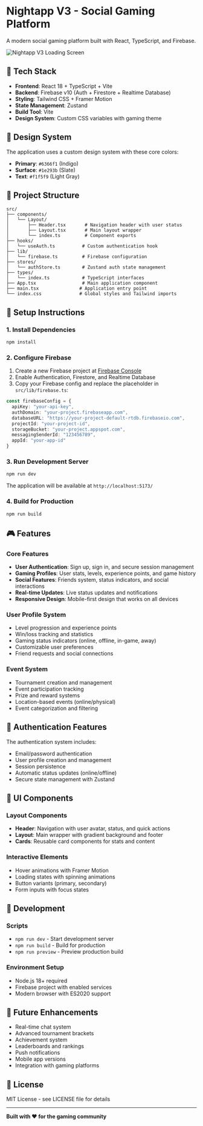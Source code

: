 # Nightapp V3 - Social Gaming Platform

A modern social gaming platform built with React, TypeScript, and Firebase.

![Nightapp V3 Loading Screen](https://github.com/user-attachments/assets/1d5934bf-a937-41a2-80d6-af572bed17f9)

## 🚀 Tech Stack

- **Frontend**: React 18 + TypeScript + Vite
- **Backend**: Firebase v10 (Auth + Firestore + Realtime Database)
- **Styling**: Tailwind CSS + Framer Motion
- **State Management**: Zustand
- **Build Tool**: Vite
- **Design System**: Custom CSS variables with gaming theme

## 🎨 Design System

The application uses a custom design system with these core colors:
- **Primary**: `#6366f1` (Indigo)
- **Surface**: `#1e293b` (Slate)
- **Text**: `#f1f5f9` (Light Gray)

## 📁 Project Structure

```
src/
├── components/
│   └── Layout/
│       ├── Header.tsx       # Navigation header with user status
│       ├── Layout.tsx       # Main layout wrapper
│       └── index.ts         # Component exports
├── hooks/
│   └── useAuth.ts          # Custom authentication hook
├── lib/
│   └── firebase.ts         # Firebase configuration
├── stores/
│   └── authStore.ts        # Zustand auth state management
├── types/
│   └── index.ts            # TypeScript interfaces
├── App.tsx                 # Main application component
├── main.tsx               # Application entry point
└── index.css              # Global styles and Tailwind imports
```

## 🔧 Setup Instructions

### 1. Install Dependencies

```bash
npm install
```

### 2. Configure Firebase

1. Create a new Firebase project at [Firebase Console](https://console.firebase.google.com/)
2. Enable Authentication, Firestore, and Realtime Database
3. Copy your Firebase config and replace the placeholder in `src/lib/firebase.ts`:

```typescript
const firebaseConfig = {
  apiKey: "your-api-key",
  authDomain: "your-project.firebaseapp.com",
  databaseURL: "https://your-project-default-rtdb.firebaseio.com",
  projectId: "your-project-id",
  storageBucket: "your-project.appspot.com",
  messagingSenderId: "123456789",
  appId: "your-app-id"
}
```

### 3. Run Development Server

```bash
npm run dev
```

The application will be available at `http://localhost:5173/`

### 4. Build for Production

```bash
npm run build
```

## 🎮 Features

### Core Features
- **User Authentication**: Sign up, sign in, and secure session management
- **Gaming Profiles**: User stats, levels, experience points, and game history
- **Social Features**: Friends system, status indicators, and social interactions
- **Real-time Updates**: Live status updates and notifications
- **Responsive Design**: Mobile-first design that works on all devices

### User Profile System
- Level progression and experience points
- Win/loss tracking and statistics
- Gaming status indicators (online, offline, in-game, away)
- Customizable user preferences
- Friend requests and social connections

### Event System
- Tournament creation and management
- Event participation tracking
- Prize and reward systems
- Location-based events (online/physical)
- Event categorization and filtering

## 🔐 Authentication Features

The authentication system includes:
- Email/password authentication
- User profile creation and management
- Session persistence
- Automatic status updates (online/offline)
- Secure state management with Zustand

## 🎨 UI Components

### Layout Components
- **Header**: Navigation with user avatar, status, and quick actions
- **Layout**: Main wrapper with gradient background and footer
- **Cards**: Reusable card components for stats and content

### Interactive Elements
- Hover animations with Framer Motion
- Loading states with spinning animations
- Button variants (primary, secondary)
- Form inputs with focus states

## 🚀 Development

### Scripts
- `npm run dev` - Start development server
- `npm run build` - Build for production
- `npm run preview` - Preview production build

### Environment Setup
- Node.js 18+ required
- Firebase project with enabled services
- Modern browser with ES2020 support

## 🔮 Future Enhancements

- Real-time chat system
- Advanced tournament brackets
- Achievement system
- Leaderboards and rankings
- Push notifications
- Mobile app versions
- Integration with gaming platforms

## 📄 License

MIT License - see LICENSE file for details

---

**Built with ❤️ for the gaming community**
